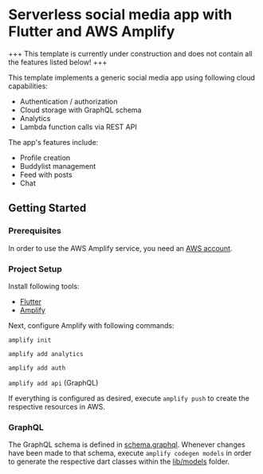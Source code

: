 # Serverless social media app with Flutter and AWS Amplify

+++ This template is currently under construction and does not contain all the features listed below! +++

This template implements a generic social media app using following cloud capabilities:

- Authentication / authorization
- Cloud storage with GraphQL schema
- Analytics
- Lambda function calls via REST API

The app's features include:

- Profile creation
- Buddylist management
- Feed with posts
- Chat

## Getting Started

### Prerequisites

In order to use the AWS Amplify service, you need an [AWS account](https://aws.amazon.com/de/console/).

### Project Setup

Install following tools:

- [Flutter](https://flutter.dev/)
- [Amplify](https://docs.amplify.aws/lib/project-setup/prereq/q/platform/flutter)

Next, configure Amplify with following commands:

`amplify init`

`amplify add analytics`

`amplify add auth`

`amplify add api` (GraphQL)

If everything is configured as desired, execute `amplify push` to create the respective resources in AWS.

### GraphQL

The GraphQL schema is defined in [schema.graphql](amplify/backend/api/socialmediaapp/schema.graphql). Whenever changes
have been made to that schema, execute `amplify codegen models` in order to generate the respective dart classes within
the [lib/models](lib/models) folder.
